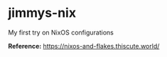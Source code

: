 # jimmys-nix
My first try on NixOS configurations


**Reference:** https://nixos-and-flakes.thiscute.world/